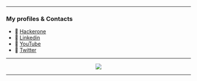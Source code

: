----------------------------------------------------------------

### My profiles & Contacts
- 🔰 [Hackerone](https://hackerone.com/pwnesec)
- 🔰 [Linkedin](https://www.linkedin.com/in/pwnesec/)
- 🔰 [YouTube](https://youtube.com/pwnesec)
- 🔰 [Twitter](https://twitter.com/pwnesec)

*************

<p align="center">
<a href="https://github.com/anuraghazra/github-readme-stats"> 
<img src="https://github-readme-stats.vercel.app/api?username=pwnesec&&show_icons=true&theme=radical"/>
</a>
</p>

*************
